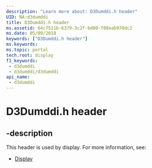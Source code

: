 ```yaml
---
description: "Learn more about: D3Dumddi.h header"
UID: NA:d3dumddi
title: D3Dumddi.h header
ms.assetid: 64c7511b-6379-3c2f-bd00-f08eab970dc2
ms.date: 05/09/2018
keywords: ["D3Dumddi.h header"]
ms.keywords: 
ms.topic: portal
tech.root: display
f1_keywords:
 - d3dumddi
 - d3dumddi/d3dumddi
api_name:
 - d3dumddi
---
```


# D3Dumddi.h header


## -description

This header is used by display. For more information, see:

- [Display](../_display/index.md)


